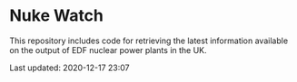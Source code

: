 # Nuke Watch

This repository includes code for retrieving the latest information available on the output of EDF nuclear power plants in the UK.

Last updated: 2020-12-17 23:07